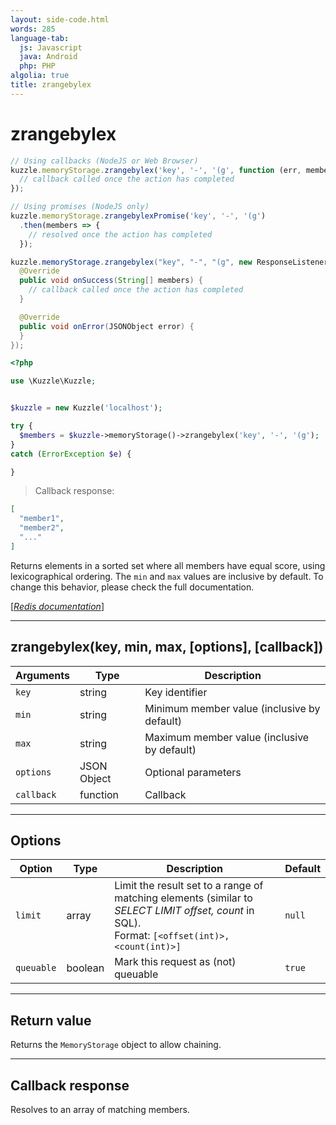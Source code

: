 ```yaml
---
layout: side-code.html
words: 285
language-tab:
  js: Javascript
  java: Android
  php: PHP
algolia: true
title: zrangebylex
---
```


# zrangebylex

```js
// Using callbacks (NodeJS or Web Browser)
kuzzle.memoryStorage.zrangebylex('key', '-', '(g', function (err, members) {
  // callback called once the action has completed
});

// Using promises (NodeJS only)
kuzzle.memoryStorage.zrangebylexPromise('key', '-', '(g')
  .then(members => {
    // resolved once the action has completed
  });
```

```java
kuzzle.memoryStorage.zrangebylex("key", "-", "(g", new ResponseListener<String[]>() {
  @Override
  public void onSuccess(String[] members) {
    // callback called once the action has completed
  }

  @Override
  public void onError(JSONObject error) {
  }
});
```

```php
<?php

use \Kuzzle\Kuzzle;


$kuzzle = new Kuzzle('localhost');

try {
  $members = $kuzzle->memoryStorage()->zrangebylex('key', '-', '(g');
}
catch (ErrorException $e) {

}
```

> Callback response:

```json
[
  "member1",
  "member2",
  "..."
]
```

Returns elements in a sorted set where all members have equal score, using lexicographical ordering. The `min` and `max` values are inclusive by default. To change this behavior, please check the full documentation.

[[_Redis documentation_]](https://redis.io/commands/zrangebylex)

---

## zrangebylex(key, min, max, [options], [callback])

| Arguments | Type | Description |
|---------------|---------|----------------------------------------|
| `key` | string | Key identifier |
| `min` | string | Minimum member value (inclusive by default) |
| `max` | string | Maximum member value (inclusive by default) |
| `options` | JSON Object | Optional parameters |
| `callback` | function | Callback |

---

## Options

| Option | Type | Description | Default |
|---------------|---------|----------------------------------------|---------|
| `limit` | array | Limit the result set to a range of matching elements (similar to _SELECT LIMIT offset, count_ in SQL).<br/>Format: `[<offset(int)>, <count(int)>]` | `null` |
| `queuable` | boolean | Mark this request as (not) queuable | ``true`` |


---

## Return value

Returns the `MemoryStorage` object to allow chaining.

---

## Callback response

Resolves to an array of matching members.
